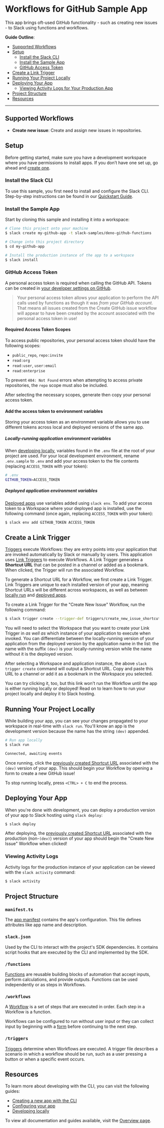 # Workflows for GitHub Sample App

This app brings oft-used GitHub functionality - such as creating new issues - to
Slack using functions and workflows.

**Guide Outline**:

- [Supported Workflows](#supported-workflows)
- [Setup](#setup)
  - [Install the Slack CLI](#install-the-slack-cli)
  - [Install the Sample App](#install-the-sample-app)
  - [GitHub Access Token](#github-access-token)
- [Create a Link Trigger](#create-a-link-trigger)
- [Running Your Project Locally](#running-your-project-locally)
- [Deploying Your App](#deploying-your-app)
  - [Viewing Activity Logs for Your Production App](#viewing-activity-logs-for-your-production-app)
- [Project Structure](#project-structure)
- [Resources](#resources)

---

## Supported Workflows

- **Create new issue**: Create and assign new issues in repositories.

## Setup

Before getting started, make sure you have a development workspace where you
have permissions to install apps. If you don’t have one set up, go ahead and
[create one](https://slack.com/create).

### Install the Slack CLI

To use this sample, you first need to install and configure the Slack CLI.
Step-by-step instructions can be found in our
[Quickstart Guide](https://api.slack.com/future/quickstart).

### Install the Sample App

Start by cloning this sample and installing it into a workspace:

```zsh
# Clone this project onto your machine
$ slack create my-github-app -t slack-samples/deno-github-functions

# Change into this project directory
$ cd my-github-app

# Install the production instance of the app to a workspace
$ slack install
```

### GitHub Access Token

A personal access token is required when calling the GitHub API. Tokens can be
created in
[your developer settings on GitHub](https://github.com/settings/tokens).

> Your personal access token allows your application to perform the API calls
> used by functions as though it was _from your GitHub account_. That means all
> issues created from the Create GitHub issue workflow will appear to have been
> created by the account associated with the personal access token in use!

#### Required Access Token Scopes

To access public repositories, your personal access token should have the
following scopes:

- `public_repo`, `repo:invite`
- `read:org`
- `read:user`, `user:email`
- `read:enterprise`

To prevent `404: Not Found` errors when attempting to access private
repositories, the `repo` scope must also be included.

After selecting the necessary scopes, generate then copy your personal access
token.

#### Add the access token to environment variables

Storing your access token as an environment variable allows you to use different
tokens across local and deployed versions of the same app.

##### Locally-running application environment variables

When [developing locally](https://api.slack.com/future/run), variables found in
the `.env` file at the root of your project are used. For your local development
environment, rename `.env.sample` to `.env` and add your access token to the
file contents (replacing `ACCESS_TOKEN` with your token):

```bash
# .env
GITHUB_TOKEN=ACCESS_TOKEN
```

##### Deployed application environment variables

[Deployed apps](https://api.slack.com/future/deploy) use variables added using
`slack env`. To add your access token to a Workspace where your deployed app is
installed, use the following command (once again, replacing `ACCESS_TOKEN` with
your token):

```zsh
$ slack env add GITHUB_TOKEN ACCESS_TOKEN
```

## Create a Link Trigger

[Triggers](https://api.slack.com/future/triggers) execute Workflows: they are
entry points into your application that are invoked automatically by Slack or
manually by users. This application uses
[Link Triggers](https://api.slack.com/future/triggers/link) to execute
Workflows. A Link Trigger generates a **Shortcut URL** that can be posted in a
channel or added as a bookmark. When clicked, the Trigger will run the
associated Workflow.

To generate a Shortcut URL for a Workflow, we first create a Link Trigger. Link
Triggers are unique to each installed version of your app, meaning Shortcut URLs
will be different across workspaces, as well as between
[locally run](#running-your-project-locally) and
[deployed apps](#deploying-your-app).

To create a Link Trigger for the "Create New Issue" Workflow, run the following
command:

```zsh
$ slack trigger create --trigger-def triggers/create_new_issue_shortcut.ts
```

You will need to select the Workspace that you want to create your Link Trigger
in _as well as_ which instance of your application to execute when invoked. You
can differentiate between the locally-running version of your application from
the deployed version by the application name in the list: the name with the
suffix `(dev)` is your locally-running version while the name without it is the
deployed version.

After selecting a Workspace and application instance, the above
`slack trigger create` command will output a Shortcut URL. Copy and paste this
URL to a channel or add it as a bookmark in the Workspace you selected.

You can try clicking it, too, but this link won't run the Workflow until the app
is either running locally or deployed! Read on to learn how to run your project
locally and deploy it to Slack hosting.

## Running Your Project Locally

While building your app, you can see your changes propagated to your workspace
in real-time with `slack run`. You'll know an app is the development version
because the name has the string `(dev)` appended.

```zsh
# Run app locally
$ slack run

Connected, awaiting events
```

Once running, click the
[previously created Shortcut URL](#create-a-link-trigger) associated with the
`(dev)` version of your app. This should begin your Workflow by opening a form
to create a new GitHub issue!

To stop running locally, press `<CTRL> + C` to end the process.

## Deploying Your App

When you're done with development, you can deploy a production version of your
app to Slack hosting using `slack deploy`:

```zsh
$ slack deploy
```

After deploying, the [previously created Shortcut URL](#create-a-link-trigger)
associated with the production (non-`(dev)`) version of your app should begin
the "Create New Issue" Workflow when clicked!

### Viewing Activity Logs

Activity logs for the production instance of your application can be viewed with
the `slack activity` command:

```zsh
$ slack activity
```

## Project Structure

### `manifest.ts`

The [app manifest](https://api.slack.com/future/manifest) contains the app's
configuration. This file defines attributes like app name and description.

### `slack.json`

Used by the CLI to interact with the project's SDK dependencies. It contains
script hooks that are executed by the CLI and implemented by the SDK.

### `/functions`

[Functions](https://api.slack.com/future/functions) are reusable building blocks
of automation that accept inputs, perform calculations, and provide outputs.
Functions can be used independently or as steps in Workflows.

### `/workflows`

A [Workflow](https://api.slack.com/future/workflows) is a set of steps that are
executed in order. Each step in a Workflow is a function.

Workflows can be configured to run without user input or they can collect input
by beginning with a [form](https://api.slack.com/future/forms) before continuing
to the next step.

### `/triggers`

[Triggers](https://api.slack.com/future/triggers) determine when Workflows are
executed. A trigger file describes a scenario in which a workflow should be run,
such as a user pressing a button or when a specific event occurs.

## Resources

To learn more about developing with the CLI, you can visit the following guides:

- [Creating a new app with the CLI](https://api.slack.com/future/create)
- [Configuring your app](https://api.slack.com/future/manifest)
- [Developing locally](https://api.slack.com/future/run)

To view all documentation and guides available, visit the
[Overview page](https://api.slack.com/future/overview).
